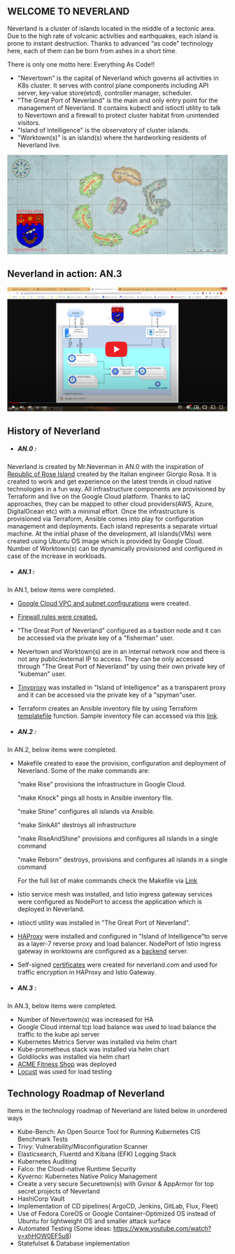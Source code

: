 ## WELCOME TO NEVERLAND
Neverland is a cluster of islands located in the middle of a tectonic area. Due to the high rate of volcanic activities and earthquakes, each island is prone to instant destruction. Thanks to advanced “as code” technology here, each of them can be born from ashes in a short time.

There is only one motto here: Everything As Code!!

- "Nevertown" is the capital of Neverland which governs all activities in K8s cluster. It serves with control plane components including API server, key-value store(etcd), controller manager, scheduler.
- "The Great Port of Neverland" is the main and only entry point for the management of Neverland. It contains kubectl and istioctl utility to talk to Nevertown and a firewall to protect cluster habitat from unintended visitors.
- "Island of Intelligence" is the observatory of cluster islands.
- "Worktown(s)" is  an island(s) where the hardworking residents of Neverland live.

![](https://github.com/mrneverman/NEVERLAND/blob/main/drawings/map.png)

## Neverland in action: AN.3
[![IMAGE ALT TEXT](https://github.com/mrneverman/NEVERLAND/blob/main/drawings/Youtube.PNG)](https://www.youtube.com/watch?v=jpZ-P1zV7ew "Neverland in action: AN.3")



## History of Neverland

- ##### AN.0 :
Neverland is created by Mr.Neverman in AN.0 with the inspiration of [Republic of Rose Island](https://en.wikipedia.org/wiki/Republic_of_Rose_Island) created by the Italian engineer Giorgio Rosa. It is created to work and get experience on the latest trends in cloud native technologies in a fun way. All infrastructure components are provisioned by Terraform and live on the Google Cloud platform. Thanks to IaC approaches, they can be mapped to other cloud providers(AWS, Azure, DigitalOcean etc) with a minimal effort. Once the infrastructure is provisioned via Terraform, Ansible comes into play for configuration management and deployments. Each island represents a separate virtual machine. At the initial phase of the development, all islands(VMs) were created using Ubuntu OS image which is provided by Google Cloud. Number of Worktown(s) can be dynamically provisioned and configured in case of the increase in workloads.
- ##### AN.1 :
 In AN.1, below items were completed.
- [Google Cloud VPC and  subnet configurations](https://github.com/mrneverman/NEVERLAND/blob/e9127e4742b800ff91d4a4c4cdfadd701a310f0a/terraform/network_firewall.tf "Google Cloud VPC and  subnet configurations") were created.
- [Firewall rules were created.](https://github.com/mrneverman/NEVERLAND/blob/e9127e4742b800ff91d4a4c4cdfadd701a310f0a/terraform/network_firewall.tf "Firewall rules were created.")
- "The Great Port of Neverland"  configured as a bastion node and it can be accessed via the private key of a "fisherman" user.
- Nevertown and Worktown(s) are in an internal network now and there is not any public/external IP to access. They can be only accessed through "The Great Port of Neverland" by using their own private key of "kubeman" user.
- [Tinyproxy](http://tinyproxy.github.io/ "Tinyproxy") was installed in "Island of Intelligence" as a transparent proxy and it can be accessed via the private key of a "spyman"user.
- Terraform creates an Ansible inventory file by using Terraform [templatefile](https://www.terraform.io/language/functions/templatefile "templatefile") function. Sample inventory file can accessed via this [link](https://github.com/mrneverman/NEVERLAND/blob/e9127e4742b800ff91d4a4c4cdfadd701a310f0a/ansible/inventory_sample.cfg "link").

- ##### AN.2 :
In AN.2, below items were completed.
- Makefile created to ease the provision, configuration and deployment of Neverland.
Some of the make commands are:

  "make Rise" provisions the infrastructure in Google Cloud.

  "make Knock" pings all hosts in Ansible inventory file.

  "make Shine" configures all islands via Ansible.

  "make SinkAll" destroys all infrastructure

  "make RiseAndShine" provisions and configures all islands in a single command

  "make Reborn" destroys, provisions and configures all islands in a single command

  For the full list of make commands check the Makefile via [Link](https://github.com/mrneverman/NEVERLAND/blob/main/Makefile "Link")
- Istio service mesh was installed, and Istio ingress gateway services were configured as NodePort to access the application which is deployed in Neverland.
- istioctl utility was installed in "The Great Port of Neverland".
- [HAProxy](http://www.haproxy.org/ "HAProxy") were installed and configured in "Island of Intelligence”to serve as a layer-7 reverse proxy and load balancer. NodePort of Istio ingress gateway in worktowns are configured as a [backend](https://github.com/mrneverman/NEVERLAND/blob/main/ansible/island-of-intelligence_init.yaml#L88 "backend") server.
- Self-signed [certificates](https://github.com/mrneverman/NEVERLAND/blob/c797b49a67b65703c0d48023619ea164fb742fd5/ansible/island-of-intelligence_init.yaml#L57 "certificates") were created for neverland.com and used for traffic encryption in HAProxy and Istio Gateway.

- ##### AN.3 :
In AN.3, below items were completed.
- Number of Nevertown(s) was increased for HA
- Google Cloud internal tcp load balance was used to  load balance the traffic to the kube api server
- Kubernetes Metrics Server was installed via helm chart
- Kube-prometheus stack  was installed via helm chart
- Goldilocks was installed via helm chart
- [ACME Fitness Shop](https://github.com/vmwarecloudadvocacy/acme_fitness_demo "ACME Fitness Shop") was deployed
- [Locust](https://locust.io/ "Locust") was used for load testing


## Technology Roadmap of Neverland
Items in the technology roadmap of Neverland are listed  below in unordered ways
- Kube-Bench: An Open Source Tool for Running Kubernetes CIS Benchmark Tests
- Trivy: Vulnerability/Misconfiguration Scanner
- Elasticsearch, Fluentd and Kibana (EFK) Logging Stack
- Kubernetes Auditing
- Falco: the Cloud-native Runtime Security
- Kyverno: Kubernetes Native Policy Management
- Create a very secure Securetown(s) with Gvisor & AppArmor for top secret projects of Neverland
- HashiCorp Vault
- Implementation of CD pipelines( ArgoCD, Jenkins, GitLab, Flux, Fleet)
- Use of Fedora CoreOS or Google Container-Optimized OS instead of Ubuntu for lightweight OS and smaller attack surface
- Automated Testing (Some ideas: https://www.youtube.com/watch?v=xhHOW0EF5u8)
- Statefulset & Database implementation

